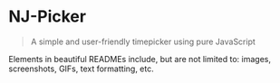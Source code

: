 # NJ-Picker
> A simple and user-friendly timepicker using pure JavaScript

Elements in beautiful READMEs include, but are not limited to: images, screenshots, GIFs, text formatting, etc.
